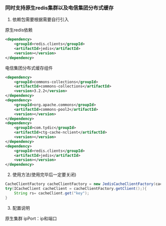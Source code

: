 ### 同时支持原生redis集群以及电信集团分布式缓存
1. 依赖包需要根据需要自行引入  

原生redis依赖
```xml
<dependency>
    <groupId>redis.clients</groupId>
    <artifactId>jedis</artifactId>
    <version></version>
</dependency>
```
电信集团分布式缓存组件 
```xml
<dependency>
    <groupId>commons-collections</groupId>
    <artifactId>commons-collections</artifactId>
    <version>3.2.2</version>
</dependency>
<dependency>
    <groupId>org.apache.commons</groupId>
    <artifactId>commons-pool2</artifactId>
    <version></version>
</dependency>
<dependency>
    <groupId>com.tydic</groupId>
    <artifactId>ctg-cache-nclient</artifactId>
    <version></version>
</dependency>
<dependency>
    <groupId>redis.clients</groupId>
    <artifactId>jedis</artifactId>
    <version></version>
</dependency>
```
2. 使用方法(使用完毕后一定要关闭)
```java
CacheClientFactory cacheClientFactory = new JedisCacheClientFactory(cacheProperties.getConfig());
try(ICacheClient cacheClient = cacheClientFactory.getClient();){
    String rs= cacheClient.get("key");
}
```
3. 配置说明

原生集群
ipPort：ip和端口
